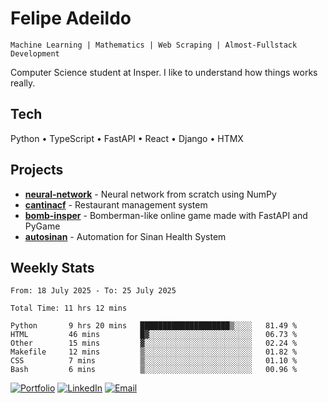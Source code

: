 # Felipe Adeildo

```
Machine Learning | Mathematics | Web Scraping | Almost-Fullstack Development
```

Computer Science student at Insper. I like to understand how things works really.

## Tech
Python • TypeScript • FastAPI • React • Django • HTMX

## Projects
- **[neural-network](https://github.com/felipeadeildo/neural-network)** - Neural network from scratch using NumPy
- **[cantinacf](https://github.com/felipeadeildo/cantinacf)** - Restaurant management system
- **[bomb-insper](https://github.com/insper-dev/bomb)** - Bomberman-like online game made with FastAPI and PyGame 
- **[autosinan](https://github.com/felipeadeildo/autosinan)** - Automation for Sinan Health System

## Weekly Stats
<!--START_SECTION:waka-->

```ansi
From: 18 July 2025 - To: 25 July 2025

Total Time: 11 hrs 12 mins

Python       9 hrs 20 mins   ████████████████████▒░░░░   81.49 %
HTML         46 mins         █▓░░░░░░░░░░░░░░░░░░░░░░░   06.73 %
Other        15 mins         ▓░░░░░░░░░░░░░░░░░░░░░░░░   02.24 %
Makefile     12 mins         ▒░░░░░░░░░░░░░░░░░░░░░░░░   01.82 %
CSS          7 mins          ▒░░░░░░░░░░░░░░░░░░░░░░░░   01.10 %
Bash         6 mins          ▒░░░░░░░░░░░░░░░░░░░░░░░░   00.96 %
```

<!--END_SECTION:waka-->

[![Portfolio](https://img.shields.io/badge/felipeadeildo.com-FF6B6B?style=flat-square&logo=firefox&logoColor=white)](https://felipeadeildo.com)
[![LinkedIn](https://img.shields.io/badge/LinkedIn-0077B5?style=flat-square&logo=linkedin&logoColor=white)](https://linkedin.com/in/felipeadeildo)
[![Email](https://img.shields.io/badge/Email-D14836?style=flat-square&logo=gmail&logoColor=white)](mailto:contato@felipeadeildo.com)
